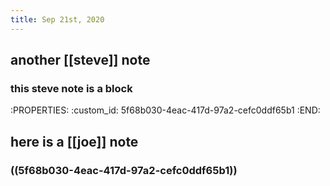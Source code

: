 ```yaml
---
title: Sep 21st, 2020
---
```


## another [[steve]] note
### this steve note is a block
:PROPERTIES:
:custom_id: 5f68b030-4eac-417d-97a2-cefc0ddf65b1
:END:
## here is a [[joe]] note
### ((5f68b030-4eac-417d-97a2-cefc0ddf65b1))
###
